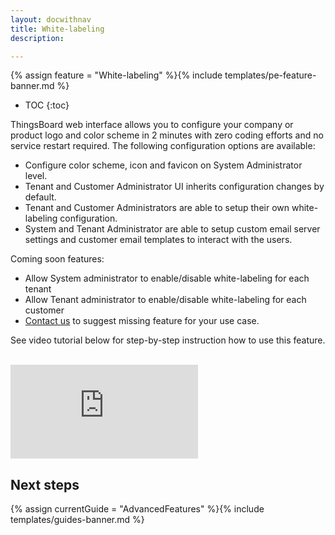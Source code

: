 ```yaml
---
layout: docwithnav
title: White-labeling
description:  

---
```


{% assign feature = "White-labeling" %}{% include templates/pe-feature-banner.md %}

* TOC
{:toc}

ThingsBoard web interface allows you to configure your company or product logo and color scheme in 2 minutes with zero coding efforts and no service restart required.
The following configuration options are available:
   
  - Configure color scheme, icon and favicon on System Administrator level.
  - Tenant and Customer Administrator UI inherits configuration changes by default.
  - Tenant and Customer Administrators are able to setup their own white-labeling configuration.
  - System and Tenant Administrator are able to setup custom email server settings and customer email templates to interact with the users.
   
Coming soon features:

  - Allow System administrator to enable/disable white-labeling for each tenant
  - Allow Tenant administrator to enable/disable white-labeling for each customer
  - [Contact us](/docs/contact-us/) to suggest missing feature for your use case.

See video tutorial below for step-by-step instruction how to use this feature.

<br/>
<div id="video">  
    <div id="video_wrapper">
        <iframe src="https://www.youtube.com/embed/4dkbVASJ1JU" frameborder="0" allowfullscreen></iframe>
    </div>
</div> 

## Next steps

{% assign currentGuide = "AdvancedFeatures" %}{% include templates/guides-banner.md %}

